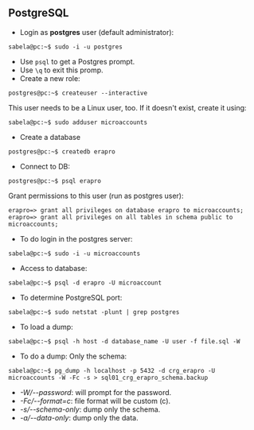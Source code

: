 PostgreSQL
--------------

* Login as **postgres** user (default administrator):
```
sabela@pc:~$ sudo -i -u postgres
```
* Use <code>psql</code> to get a Postgres prompt.
* Use <code>\q</code> to exit this promp.
* Create a new role:
```
postgres@pc:~$ createuser --interactive
```
This user needs to be a Linux user, too. If it doesn't exist, create it using:
```
sabela@pc:~$ sudo adduser microaccounts
```
* Create a database
```
postgres@pc:~$ createdb erapro
```
* Connect to DB:
```
postgres@pc:~$ psql erapro
```
Grant permissions to this user (run as postgres user):
```
erapro=> grant all privileges on database erapro to microaccounts;
erapro=> grant all privileges on all tables in schema public to microaccounts;
```
* To do login in the postgres server:
```
sabela@pc:~$ sudo -i -u microaccounts
```
* Access to database:
```
sabela@pc:~$ psql -d erapro -U microaccount
```
* To determine PostgreSQL port:
```
sabela@pc:~$ sudo netstat -plunt | grep postgres
```
* To load a dump:
```
sabela@pc:~$ psql -h host -d database_name -U user -f file.sql -W
```
* To do a dump:
Only the schema:
```
sabela@pc:~$ pg_dump -h localhost -p 5432 -d crg_erapro -U microaccounts -W -Fc -s > sql01_crg_erapro_schema.backup
```
- *-W/--password*: will prompt for the password.
- *-Fc/--format=c*: file format will be custom (c).
- *-s/--schema-only*: dump only the schema.
- *-a/--data-only*: dump only the data.

